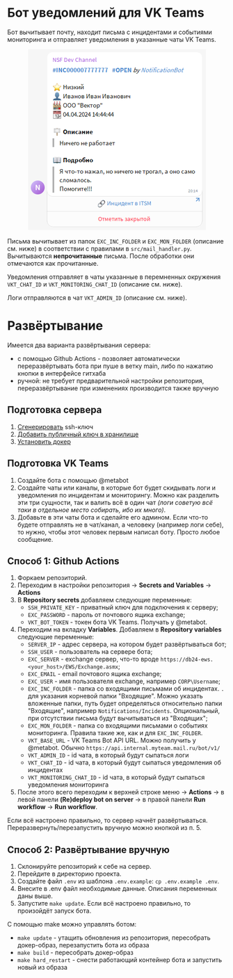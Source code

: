 # Бот уведомлений для VK Teams
Бот вычитывает почту, находит письма с инцидентами и событиями мониторинга 
и отправляет уведомления в указанные чаты VK Teams.

<p align="center">
  <img src="https://github.com/NosefU/itsm2vk_bot/raw/main/images/bot_message.png" alt="Скриншот сообщения от бота"/>
</p>

Письма вычитывает из папок `EXC_INC_FOLDER` и `EXC_MON_FOLDER` (описание см. ниже) в соответствии с правилами в `src/mail_handler.py`.
Вычитываются **непрочитанные** письма. 
После обработки они отмечаются как прочитанные.

Уведомления отправляет в чаты указанные в перемненных окружения `VKT_CHAT_ID` 
и `VKT_MONITORING_CHAT_ID` (описание см. ниже).

Логи отправляются в чат `VKT_ADMIN_ID` (описание см. ниже).

# Развёртывание
Имеется два варианта развёртывания сервера:
- с помощью Github Actions - позволяет автоматически переразвёртывать бота 
при пуше в ветку main, либо по нажатию кнопки в интерфейсе гитхаба
- ручной: не требует предварительной настройки репозитория, 
переразвёртывание при изменениях производится также вручную

## Подготовка сервера
1. [Сгенерировать](https://docs.selectel.ru/servers-and-infrastructure/dedicated/manage/create-and-place-ssh-key/#create-ssh-key) ssh-ключ
2. [Добавить публичный ключ в хранилище](https://docs.selectel.ru/servers-and-infrastructure/dedicated/manage/create-and-place-ssh-key/#place-ssh-key-on-dedicated-server-without-os-reinstallation)
3. [Установить докер](https://help.reg.ru/support/servery-vps/oblachnyye-servery/ustanovka-programmnogo-obespecheniya/kak-ustanovit-docker-na-ubuntu#1)

## Подготовка VK Teams
1. Создайте бота с помощью @metabot
2. Создайте чаты или каналы, в которые бот будет скидывать логи и уведомления 
по инцидентам и мониторингу. Можно как разделить эти три сущности, так и валить всё 
в один чат _(логи советую всё таки в отдельное место собирать, ибо их много)_.
3. Добавьте в эти чаты бота и сделайте его админом. Если что-то будете отправлять не в чат/канал, а человеку (например логи себе), то нужно, чтобы этот человек первым написал боту. Просто любое сообщение. 


## Способ 1: Github Actions
1. Форкаем репозиторий.
2. Переходим в настройки репозитория → **Secrets and Variables** → **Actions**
3. В **Repository secrets** добавляем следующие переменные:
    - `SSH_PRIVATE_KEY` - приватный ключ для подключения к серверу;
    - `EXC_PASSWORD` - пароль от почтового ящика exchange;
    - `VKT_BOT_TOKEN` - токен бота VK Teams. Получать у @metabot.
4. Переходим на вкладку **Variables**. Добавляем в **Repository variables** следующие переменные:
    - `SERVER_IP` - адрес сервера, на котором будет развёртываться бот;
    - `SSH_USER` - пользователь на сервере бота;
    - `EXC_SERVER` - exchange сервер, что-то вроде `https://db24-ews.<your_host>/EWS/Exchange.asmx`;
    - `EXC_EMAIL` - email почтового ящика exchange;
    - `EXC_USER` - имя пользователя exchange, например `CORP\Username`;
    - `EXC_INC_FOLDER` - папка со входящими письмами об инцидентах. `.` для указания корневой папки "Входящие". 
Можно указать вложенные папки, путь будет определяться относительно папки "Входящие", например `Notifications/Incidents`. 
Опциональный, при отсутствии письма будут вычитываться из "Входящих";
    - `EXC_MON_FOLDER` - папка со входящими письмами о событиях мониторинга. Правила такие же, как и для `EXC_INC_FOLDER`.
    - `VKT_BASE_URL` - VK Teams Bot API URL. Можно получить у @metabot. 
Обычно `https://api.internal.myteam.mail.ru/bot/v1/`
    - `VKT_ADMIN_ID` - id чата, в который будут сыпаться логи
    - `VKT_CHAT_ID` - id чата, в который будут сыпаться уведомления об инцидентах
    - `VKT_MONITORING_CHAT_ID` - id чата, в который будут сыпаться уведомления мониторинга
5. После этого всего переходим к верхней строке меню → **Actions** → в левой панели **(Re)deploy bot on server** →
в правой панели **Run workflow** → **Run workflow**.

Если всё настроено правильно, то сервер начнёт развёртываться. Переразвернуть/перезапустить вручную можно кнопкой из п. 5.

## Способ 2: Развёртывание вручную
1. Склонируйте репозиторий к себе на сервер.
2. Перейдите в директорию проекта.
3. Создайте файл `.env` из шаблона `.env.example`: `cp .env.example .env`.
4. Внесите в .env файл необходимые данные. Описания переменных даны выше.
5. Запустите `make update`. Если всё настроено правильно, то произойдёт запуск бота.

С помощью make можно управлять ботом:
- `make update` - утащить обновления из репозитория, пересобрать докер-образ, перезапустить бота из образа
- `make build` - пересобрать докер-образ
- `make hard_restart` - снести работающий контейнер бота и запустить новый из образа